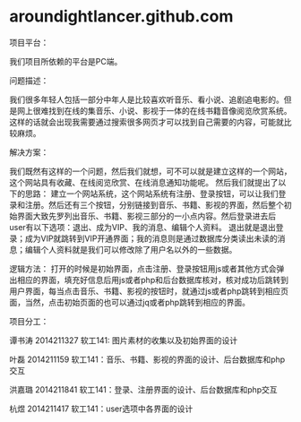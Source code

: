 # aroundightlancer.github.com

项目平台：

我们项目所依赖的平台是PC端。

问题描述：

我们很多年轻人包括一部分中年人是比较喜欢听音乐、看小说、追剧追电影的。但是网上很难找到在线的集音乐、小说、影视于一体的在线书籍音像阅览欣赏系统。这样的话就会出现我需要通过搜索很多网页才可以找到自己需要的内容，可能就比较麻烦。

解决方案：

我们既然有这样的一个问题，然后我们就想，可不可以就是建立这样的一个网站，这个网站具有收藏、在线阅览欣赏、在线消息通知功能呢。
然后我们就提出了以下的思路：
建立一个网站系统，这个网站系统有注册、登录按钮，可以让我们登录和注册。然后还有三个按钮，分别链接到音乐、书籍、影视的界面，然后整个初始界面大致先罗列出音乐、书籍、影视三部分的一小点内容。然后登录进去后user有以下选项：退出、成为VIP、我的消息、编辑个人资料。
退出就是退出登录；成为VIP就跳转到VIP开通界面；我的消息则是通过数据库分类读出未读的消息；编辑个人资料就是我们可以修改除了用户名以外的一些数据。

逻辑方法：
打开的时候是初始界面，点击注册、登录按钮用js或者其他方式会弹出相应的界面，填充好信息后用js或者php和后台数据库核对，核对成功后跳转到用户界面，每当点击音乐、书籍、影视的按钮时，就通过js或者php跳转到相应页面，当然，点击初始页面的也可以通过jq或者php跳转到相应的界面。


项目分工：

谭书涛  2014211327  软工141: 图片素材的收集以及初始界面的设计

叶磊  2014211159    软工141：音乐、书籍、影视的界面的设计、后台数据库和php交互

洪嘉璐  2014211841 软工141：登录、注册界面的设计、后台数据库和php交互

杭煜  2014211417   软工141：user选项中各界面的设计
